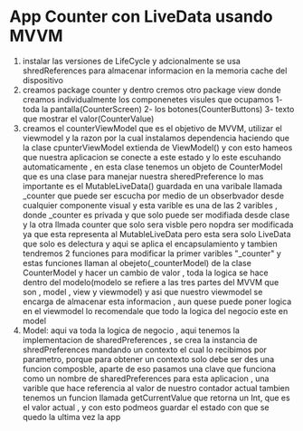 # App Counter con LiveData usando MVVM
1. instalar las versiones de LifeCycle y adcionalmente se usa shredReferences para almacenar informacion en la memoria cache del dispositivo
2. creamos package counter y dentro cremos otro package view donde creamos individualmente los componenetes visules que ocupamos
   1- toda la pantalla(CounterScreen) 2- los botones(CounterButtons) 3- texto que mostrar el valor(CounterValue)
3. creamos el counterViewModel que es el objetivo de MVVM, utilizar el viewmodel y la razon por la cual instalamos dependencia
   haciendo que la clase cpunterViewModel extienda de ViewModel() y con esto hameos que nuestra aplicacion se conecte a este estado y lo
   este escuhando automaticamente , en esta clase tenemos un objeto de CounterModel que es una clase para manejar nuestra sheredPreference
   lo mas importante es el MutableLiveData() guardada en una varibale llamada _counter que puede ser escucha por medio de un obserbvador
   desde cualquier componente visual y esta varible es una de las 2 varibles , donde _counter es privada y que solo puede ser modifiada desde
   clase y la otra llmada counter que solo sera  visble pero nopdra ser modificada ya que esta representa al MutableLiveData pero esta sera solo
   LiveData que solo es delectura y aqui se aplica el encapsulamiento y tambien tendremos 2 funciones para modificar la primer varibles "_counter" y
   estas funciones llaman al obejeto(_counterModel) de la clase CounterModel y hacer un cambio de valor , toda la logica se hace dentro del modelo(modelo
   se refiere a las tres partes del MVVM que son , model , view y viewmodel) y asi que nuestro viewmodel se encarga de almacenar esta informacion , aun quese puede
   poner logica en el viewmodel lo recomendale que todo la logica del negocio este en model
4. Model: aqui va toda la logica de negocio , aqui tenemos la implementacion de sharedPreferences , se crea la instancia de shredPreferences mandando
   un contexto el cual lo recibimos por parametro, porque para obtener un contexto solo debe ser des una funcion composble, aparte de eso pasamos una clave que
   funciona como un nombre de sharedPreferences para esta aplicacion , una varible que hace referencia al valor de nuestro contador actual
   tambien tenemos un funcion llamada getCurrentValue que retorna un Int, que es el valor actual , y con esto podmeos guardar el estado con que se quedo
   la ultima vez la app 
   
